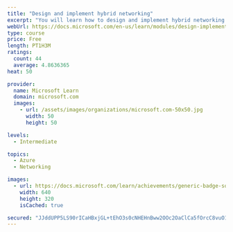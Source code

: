 ```yaml
---
title: "Design and implement hybrid networking"
excerpt: "You will learn how to design and implement hybrid networking solutions such as Site-to-Site VPN connections, Point-to-Site VPN connections, Azure Virtual WAN, and Virtual WAN hubs."
webUrl: https://docs.microsoft.com/en-us/learn/modules/design-implement-hybrid-networking/
type: course
price: Free
length: PT1H3M
ratings:
  count: 44
  average: 4.8636365
heat: 50

provider:
  name: Microsoft Learn
  domain: microsoft.com
  images:
    - url: /assets/images/organizations/microsoft.com-50x50.jpg
      width: 50
      height: 50

levels:
  - Intermediate

topics:
  - Azure
  - Networking

images:
  - url: https://docs.microsoft.com/learn/achievements/generic-badge-social.png
    width: 640
    height: 320
    isCached: true

secured: "JJddUPP5LS90rICaHBxjGL+tEhO3s0cNHEHnBww2OOc2OaClCa5fOrcC8vuO1U5tgHCFtt3ExaicIEmHKm36Z9g+UkhVaeb6pjkoQ9anf4JzHzXJlazjt7f2podLrCmVlA2aO8yMb92gWr39WDZ5pt+Clwc5jTZao3KoXVyo4bjaidwCf3xy51JHoSkrmJB6R525GTBYoevL7rltF94w4AtpleSPG9yiSEyWi02PlSX3qRAjvNM8GZcm1BgJqOZPnu9br+6au87Clp62GgQF/O9T2Gmm/eG8qBTAUOxwpJgTX92/mgiN2vQGFoXHLovdB+O+ll//OF3AIlev+PvtRooXa6PmXn58+2TfWdRGk+jiT9y2uZocJy2gMf0mEPfRu2okVu8s83iexvAEJBbGEH64pURe8hMfUmUDPFhAAOU=;V0P04HElyiVT9JTEnoKzzA=="
---
```


